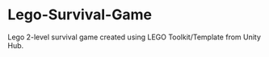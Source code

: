 # Lego-Survival-Game
Lego 2-level survival game created using LEGO Toolkit/Template from Unity Hub.
